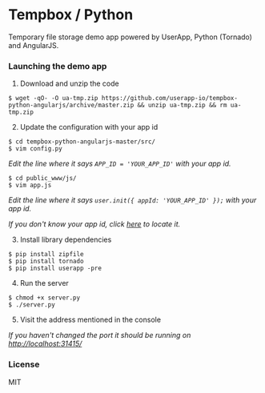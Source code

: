 Tempbox / Python
================================

Temporary file storage demo app powered by UserApp, Python (Tornado) and AngularJS.

### Launching the demo app

  1) Download and unzip the code
  
    $ wget -qO- -O ua-tmp.zip https://github.com/userapp-io/tempbox-python-angularjs/archive/master.zip && unzip ua-tmp.zip && rm ua-tmp.zip
  
  2) Update the configuration with your app id
  
    $ cd tempbox-python-angularjs-master/src/
    $ vim config.py
    
*Edit the line where it says `APP_ID = 'YOUR_APP_ID'` with your app id.*

    $ cd public_www/js/
    $ vim app.js
    
*Edit the line where it says `user.init({ appId: 'YOUR_APP_ID' });` with your app id.*

*If you don't know your app id, click [here](https://help.userapp.io/customer/portal/articles/1322336-how-do-i-find-my-app-id-) to locate it.*

  3) Install library dependencies
  
    $ pip install zipfile
    $ pip install tornado
    $ pip install userapp -pre
  
  4) Run the server
  
    $ chmod +x server.py
    $ ./server.py
    
  5) Visit the address mentioned in the console

*If you haven't changed the port it should be running on [http://localhost:31415/](http://localhost:31415/)*

### License

MIT
